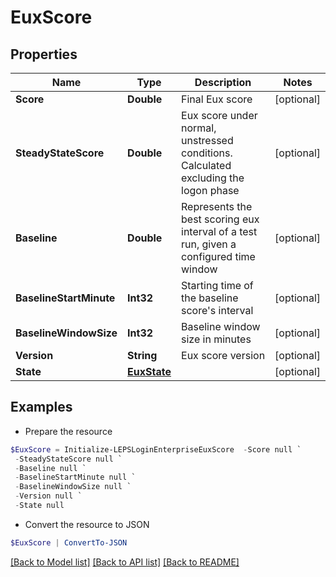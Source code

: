 # EuxScore
## Properties

Name | Type | Description | Notes
------------ | ------------- | ------------- | -------------
**Score** | **Double** | Final Eux score | [optional] 
**SteadyStateScore** | **Double** | Eux score under normal, unstressed conditions. Calculated excluding the logon phase | [optional] 
**Baseline** | **Double** | Represents the best scoring eux interval of a test run, given a configured time window | [optional] 
**BaselineStartMinute** | **Int32** | Starting time of the baseline score&#39;s interval | [optional] 
**BaselineWindowSize** | **Int32** | Baseline window size in minutes | [optional] 
**Version** | **String** | Eux score version | [optional] 
**State** | [**EuxState**](EuxState.md) |  | [optional] 

## Examples

- Prepare the resource
```powershell
$EuxScore = Initialize-LEPSLoginEnterpriseEuxScore  -Score null `
 -SteadyStateScore null `
 -Baseline null `
 -BaselineStartMinute null `
 -BaselineWindowSize null `
 -Version null `
 -State null
```

- Convert the resource to JSON
```powershell
$EuxScore | ConvertTo-JSON
```

[[Back to Model list]](../README.md#documentation-for-models) [[Back to API list]](../README.md#documentation-for-api-endpoints) [[Back to README]](../README.md)

